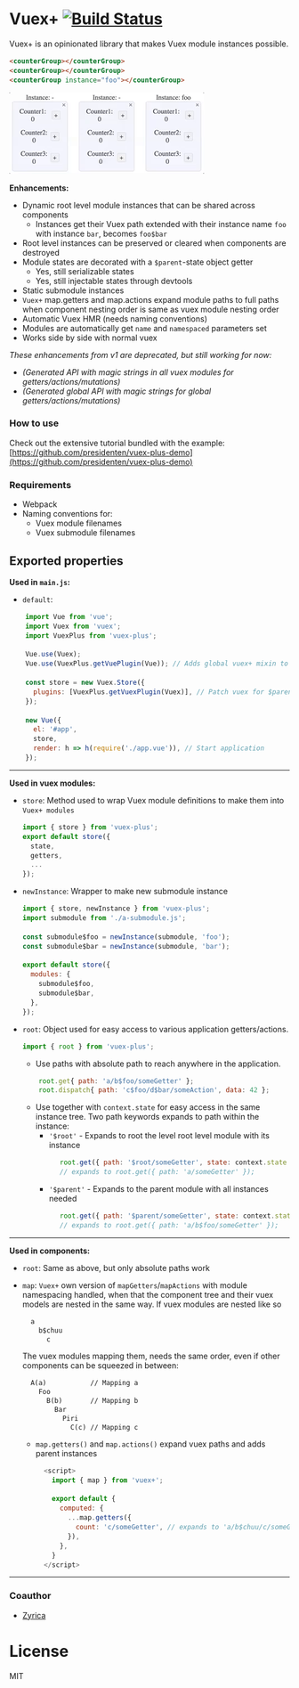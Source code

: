 # Vuex+ [![Build Status](https://travis-ci.org/presidenten/vuex-plus.svg?branch=master)](https://travis-ci.org/presidenten/vuex-plus)
Vuex+ is an opinionated library that makes Vuex module instances possible.
```html
<counterGroup></counterGroup>
<counterGroup></counterGroup>
<counterGroup instance="foo"></counterGroup>
```
![piri](./docs/instances.gif)

**Enhancements:**
- Dynamic root level module instances that can be shared across components
  - Instances get their Vuex path extended with their instance name
  `foo` with instance `bar`, becomes `foo$bar`
- Root level instances can be preserved or cleared when components are destroyed
- Module states are decorated with a `$parent`-state object getter
  - Yes, still serializable states
  - Yes, still injectable states through devtools
- Static submodule instances
- `Vuex+` map.getters and map.actions expand module paths to full paths when component nesting order is same as vuex module nesting order
- Automatic Vuex HMR (needs naming conventions)
- Modules are automatically get `name` and `namespaced` parameters set
- Works side by side with normal vuex


_These enhancements from v1 are deprecated, but still working for now:_
- _(Generated API with magic strings in all vuex modules for getters/actions/mutations)_
- _(Generated global API with magic strings for global getters/actions/mutations)_

### How to use
Check out the extensive tutorial bundled with the example:
[https://github.com/presidenten/vuex-plus-demo](https://github.com/presidenten/vuex-plus-demo)

### Requirements
- Webpack
- Naming conventions for:
  - Vuex module filenames
  - Vuex submodule filenames


## Exported properties

**Used in `main.js`:**
- `default`:
```javascript
    import Vue from 'vue';
    import Vuex from 'vuex';
    import VuexPlus from 'vuex-plus';

    Vue.use(Vuex);
    Vue.use(VuexPlus.getVuePlugin(Vue)); // Adds global vuex+ mixin to components

    const store = new Vuex.Store({
      plugins: [VuexPlus.getVuexPlugin(Vuex)], // Patch vuex for $parent & bootstrap HMR
    });

    new Vue({
      el: '#app',
      store,
      render: h => h(require('./app.vue')), // Start application
    });
```

---

**Used in vuex modules:**
- `store`: Method used to wrap Vuex module definitions to make them into `Vuex+ modules`
  ```javascript
  import { store } from 'vuex-plus';
  export default store({
    state,
    getters,
    ...
  });
  ```
- `newInstance`: Wrapper to make new submodule instance
  ```javascript
  import { store, newInstance } from 'vuex-plus';
  import submodule from './a-submodule.js';

  const submodule$foo = newInstance(submodule, 'foo');
  const submodule$bar = newInstance(submodule, 'bar');

  export default store({
    modules: {
      submodule$foo,
      submodule$bar,
    },
  });
  ```

- `root`: Object used for easy access to various application getters/actions.
  ```javascript
  import { root } from 'vuex-plus';
  ```
  - Use paths with absolute path to reach anywhere in the application.
  ```javascript
      root.get{ path: 'a/b$foo/someGetter' };
      root.dispatch{ path: 'c$foo/d$bar/someAction', data: 42 };
  ```
  - Use together with `context.state` for easy access in the same instance tree. Two path keywords expands to path within the instance:
    - `'$root'` - Expands to root the level root level module with its instance
    ```javascript
          root.get({ path: '$root/someGetter', state: context.state });
          // expands to root.get({ path: 'a/someGetter' });
    ```
    - `'$parent'` - Expands to the parent module with all instances needed
    ```javascript
          root.get({ path: '$parent/someGetter', state: context.state });
          // expands to root.get({ path: 'a/b$foo/someGetter' });
    ```

---

**Used in components:**
- `root`: Same as above, but only absolute paths work
- `map`: `Vuex+` own version of `mapGetters`/`mapActions` with module namespacing handled, when that the component tree and their vuex models are nested in the same way.
  If vuex modules are nested like so
  ```
    a
      b$chuu
        c
  ```
  The vuex modules mapping them, needs the same order, even if other components can be squeezed in between:
  ```
    A(a)           // Mapping a
      Foo
        B(b)       // Mapping b
          Bar
            Piri
              C(c) // Mapping c
  ```

  - `map.getters()` and `map.actions()` expand vuex paths and adds parent instances
    ```javascript
      <script>
        import { map } from 'vuex+';

        export default {
          computed: {
            ...map.getters({
              count: 'c/someGetter', // expands to 'a/b$chuu/c/someGetter'
            }),
          },
        }
      </script>
---

### Coauthor
- [Zyrica](https://github.com/zyrica)

# License
MIT
